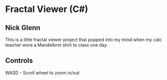 # Fractal Viewer (C#)
## Nick Glenn

This is a little fractal viewer project that popped into my mind when my calc teacher wore a Mandelbrot shirt to class one day.

## Controls
WASD - Scroll wheel to zoom in/out